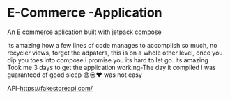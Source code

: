 # E-Commerce -Application


An E commerce aplication built with  jetpack compose<br>

its amazing how a few lines of code manages to accomplish so much, no recycler views, forget  the adpaters, this is on a whole other level, once  you dip you toes into compose  i promise you its  hard to let go. its amazing<br>
Took me 3 days to get the application working-The day it compiled i was guaranteed of good sleep 😍😒❤ was not easy<br>

API-https://fakestoreapi.com/



